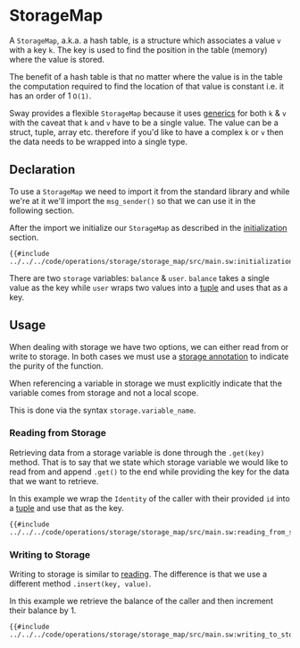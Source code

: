 # StorageMap

A `StorageMap`, a.k.a. a hash table, is a structure which associates a value `v` with a key `k`. The key is used to find the position in the table (memory) where the value is stored. 

The benefit of a hash table is that no matter where the value is in the table the computation required to find the location of that value is constant i.e. it has an order of 1 `O(1)`.

Sway provides a flexible `StorageMap` because it uses [generics](../../language/generics/index.md) for both `k` & `v` with the caveat that `k` and `v` have to be a single value. The value can be a struct, tuple, array etc. therefore if you'd like to have a complex `k` or `v` then the data needs to be wrapped into a single type.

## Declaration

To use a `StorageMap` we need to import it from the standard library and while we're at it we'll import the `msg_sender()` so that we can use it in the following section.

After the import we initialize our `StorageMap` as described in the [initialization](init.md) section.

```sway
{{#include ../../../code/operations/storage/storage_map/src/main.sw:initialization}}
```

There are two `storage` variables: `balance` & `user`. `balance` takes a single value as the key while `user` wraps two values into a [tuple](../../language/built-ins/tuples.md) and uses that as a key.

## Usage

When dealing with storage we have two options, we can either read from or write to storage. In both cases we must use a [storage annotation](../../language/annotations/attributes/storage.md) to indicate the purity of the function.

When referencing a variable in storage we must explicitly indicate that the variable comes from storage and not a local scope. 

This is done via the syntax `storage.variable_name`.

### Reading from Storage

Retrieving data from a storage variable is done through the `.get(key)` method. That is to say that we state which storage variable we would like to read from and append `.get()` to the end while providing the key for the data that we want to retrieve.

In this example we wrap the `Identity` of the caller with their provided `id` into a [tuple](../../language/built-ins/tuples.md) and use that as the key.

```sway
{{#include ../../../code/operations/storage/storage_map/src/main.sw:reading_from_storage}}
```

### Writing to Storage

Writing to storage is similar to [reading](#reading-from-storage). The difference is that we use a different method `.insert(key, value)`.

In this example we retrieve the balance of the caller and then increment their balance by 1.

```sway
{{#include ../../../code/operations/storage/storage_map/src/main.sw:writing_to_storage}}
```